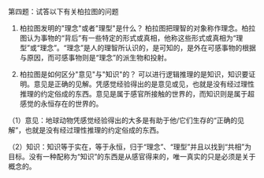 第四题：试答以下有关柏拉图的问题

1. 柏拉图发明的"理念"或者"理型"是什么？
柏拉图把理智的对象称作理念。柏拉图认为事物的“背后”有一些特定的形式或真相，他称这些形式或真相为“理型”或“理念”。“理念”是人的理智所认识的，是可知的，是外在可感事物的根据与原因，而可感事物则是“理念”的派生物和投射。

2. 柏拉图是如何区分"意见"与"知识"的？
可以进行逻辑推理的是知识，知识要证明。意见是正确的见解。凭感觉经验得出的是意见或见，也就是没有经过理性推理的约定俗成的东西。意见是属于感官所接触的世界的，而知识则是属于超感觉的永恒存在的世界的。

（1）意见：地球动物凭感觉经验得出的大多是有助于他/它们生存的“正确的见解”，也就是没有经过理性推理的约定俗成的东西。

（2）知识：知识等于实在，等于永恒，归于“理念”、“理型”并且以找到“共相”为目标。没有一种配称为“知识”的东西是从感官得来的，唯一真实的只是必须是关于概念的。
